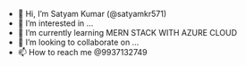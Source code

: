 - 👋 Hi, I’m Satyam Kumar (@satyamkr571)
- 👀 I’m interested in ...
- 🌱 I’m currently learning MERN STACK WITH AZURE CLOUD
- 💞️ I’m looking to collaborate on ...
- 📫 How to reach me @9937132749

<!---
satyamkr571/satyamkr571 is a ✨ special ✨ repository because its `README.md` (this file) appears on your GitHub profile.
You can click the Preview link to take a look at your changes.
--->
